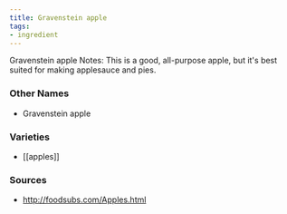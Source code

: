 ```yaml
---
title: Gravenstein apple
tags:
- ingredient
---
```

Gravenstein apple Notes: This is a good, all-purpose apple, but it's best suited for making applesauce and pies.

### Other Names

* Gravenstein apple

### Varieties

* [[apples]]

### Sources
* http://foodsubs.com/Apples.html
